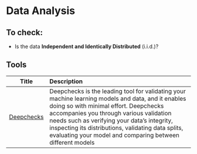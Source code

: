 # Data Analysis

## To check:

- Is the data  **Independent and Identically Distributed** (i.i.d.)?

## Tools

| Title | Description |
| :---:         |          :--- |
|[Deepchecks](https://docs.deepchecks.com/en/stable/index.html)|Deepchecks is the leading tool for validating your machine learning models and data, and it enables doing so with minimal effort. Deepchecks accompanies you through various validation needs such as verifying your data’s integrity, inspecting its distributions, validating data splits, evaluating your model and comparing between different models|
